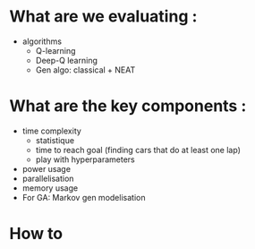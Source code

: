 # What are we evaluating : 
- algorithms 
    - Q-learning
    - Deep-Q learning
    - Gen algo: classical + NEAT

# What are the key components :
- time complexity
    - statistique
    - time to reach goal (finding cars that do at least one lap)
    - play with hyperparameters
- power usage 
- parallelisation 
- memory usage
- For GA: Markov gen modelisation

# How to 